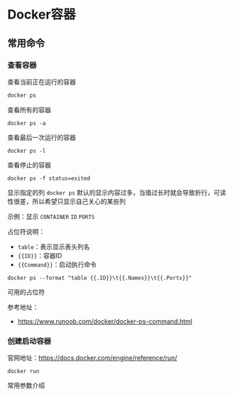 # Docker容器

## 常用命令

### 查看容器
查看当前正在运行的容器
```python
docker ps
```
查看所有的容器
```
docker ps -a
```
查看最后一次运行的容器
```
docker ps -l
```
查看停止的容器
```
docker ps -f status=exited
```
显示指定的列 `docker ps` 默认的显示内容过多，当值过长时就会导致折行，可读性很差，所以希望只显示自己关心的某些列

示例：显示 `CONTAINER` `ID` `PORTS`

占位符说明：

+ `table`：表示显示表头列名
+ `{{ID}}`：容器ID
+ `{{Command}}`：启动执行命令

```
docker ps --format "table {{.ID}}\t{{.Names}}\t{{.Ports}}"
```

可用的占位符



参考地址：
+ https://www.runoob.com/docker/docker-ps-command.html


### 创建启动容器

官网地址：https://docs.docker.com/engine/reference/run/

```
docker run
```

常用参数介绍
